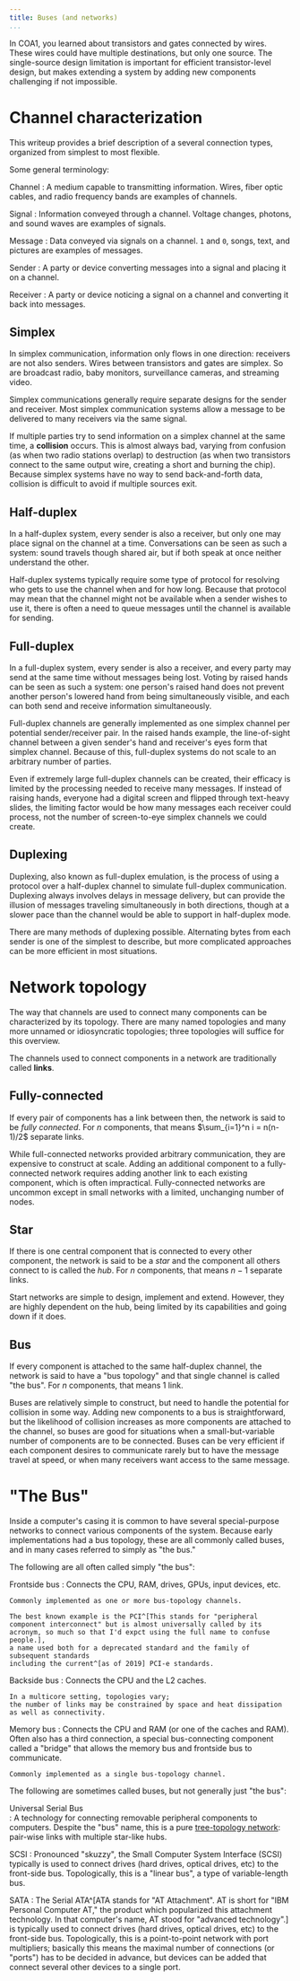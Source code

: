 ```yaml
---
title: Buses (and networks)
...
```


In COA1, you learned about transistors and gates connected by wires.
These wires could have multiple destinations, but only one source.
The single-source design limitation is important for efficient transistor-level design,
but makes extending a system by adding new components challenging if not impossible.

# Channel characterization

This writeup provides a brief description of a several connection types,
organized from simplest to most flexible.

Some general terminology:

Channel
:   A medium capable to transmitting information.
    Wires, fiber optic cables, and radio frequency bands are examples of channels.

Signal
:   Information conveyed through a channel.
    Voltage changes, photons, and sound waves are examples of signals.

Message
:   Data conveyed via signals on a channel.
    `1` and `0`, songs, text, and pictures are examples of messages.

Sender
:   A party or device converting messages into a signal and placing it on a channel.

Receiver
:   A party or device noticing a signal on a channel and converting it back into messages.

## Simplex

In simplex communication, information only flows in one direction:
receivers are not also senders.
Wires between transistors and gates are simplex.
So are broadcast radio, baby monitors, surveillance cameras, and streaming video.

Simplex communications generally require separate designs
for the sender and receiver.
Most simplex communication systems allow a message to be delivered to many receivers via the same signal.

If multiple parties try to send information on a simplex channel at the same time,
a **collision** occurs.
This is almost always bad, varying from confusion (as when two radio stations overlap)
to destruction (as when two transistors connect to the same output wire, creating a short and burning the chip).
Because simplex systems have no way to send back-and-forth data,
collision is difficult to avoid if multiple sources exit.


## Half-duplex

In a half-duplex system,
every sender is also a receiver, but only one may place signal on the channel at a time.
Conversations can be seen as such a system: sound travels though shared air,
but if both speak at once neither understand the other.

Half-duplex systems typically require some type of protocol
for resolving who gets to use the channel when and for how long.
Because that protocol may mean that the channel might not be available when a sender wishes to use it,
there is often a need to queue messages until the channel is available for sending.

## Full-duplex

In a full-duplex system,
every sender is also a receiver, and every party may send at the same time
without messages being lost.
Voting by raised hands can be seen as such a system: one person's raised hand
does not prevent another person's lowered hand from being simultaneously visible,
and each can both send and receive information simultaneously.

Full-duplex channels are generally implemented as one simplex channel
per potential sender/receiver pair.
In the raised hands example, the line-of-sight channel between a given sender's hand and receiver's eyes form that simplex channel.
Because of this, full-duplex systems do not scale to an arbitrary number of parties.

Even if extremely large full-duplex channels can be created,
their efficacy is limited by the processing needed to receive many messages.
If instead of raising hands, everyone had a digital screen and flipped through text-heavy slides,
the limiting factor would be how many messages each receiver could process,
not the number of screen-to-eye simplex channels we could create.

## Duplexing

Duplexing, also known as full-duplex emulation, is the process of using a protocol
over a half-duplex channel to simulate full-duplex communication.
Duplexing always involves delays in message delivery,
but can provide the illusion of messages traveling simultaneously in both directions,
though at a slower pace than the channel would be able to support in half-duplex mode.

There are many methods of duplexing possible.
Alternating bytes from each sender is one of the simplest to describe,
but more complicated approaches can be more efficient in most situations.

# Network topology

The way that channels are used to connect many components
can be characterized by its topology.
There are many named topologies
and many more unnamed or idiosyncratic topologies;
three topologies will suffice for this overview.

The channels used to connect components in a network are traditionally called **links**.

## Fully-connected

If every pair of components has a link between then,
the network is said to be *fully connected*.
For $n$ components, that means $\sum_{i=1}^n i = n(n-1)/2$ separate links.

While full-connected networks provided arbitrary communication,
they are expensive to construct at scale.
Adding an additional component to a fully-connected network
requires adding another link to each existing component,
which is often impractical.
Fully-connected networks are uncommon except in small networks
with a limited, unchanging number of nodes.

## Star

If there is one central component that is connected to every other component,
the network is said to be a *star*
and the component all others connect to is called the *hub*.
For $n$ components, that means $n-1$ separate links.

Start networks are simple to design, implement and extend.
However, they are highly dependent on the hub,
being limited by its capabilities and going down if it does.

## Bus

If every component is attached to the same half-duplex channel,
the network is said to have a "bus topology"
and that single channel is called "the bus".
For $n$ components, that means $1$ link.

Buses are relatively simple to construct,
but need to handle the potential for collision in some way.
Adding new components to a bus is straightforward,
but the likelihood of collision increases as more components are attached to the channel,
so buses are good for situations when a small-but-variable number of components are to be connected.
Buses can be very efficient if each component desires to communicate rarely
but to have the message travel at speed,
or when many receivers want access to the same message.

# "The Bus"

Inside a computer's casing it is common to have several special-purpose networks
to connect various components of the system.
Because early implementations had a bus topology, these are all commonly called buses,
and in many cases referred to simply as "the bus."

The following are all often called simply "the bus":

Frontside bus
:   Connects the CPU, RAM, drives, GPUs, input devices, etc.
    
    Commonly implemented as one or more bus-topology channels.
    
    The best known example is the PCI^[This stands for "peripheral component interconnect" but is almost universally called by its acronym, so much so that I'd expct using the full name to confuse people.],
    a name used both for a deprecated standard and the family of subsequent standards
    including the current^[as of 2019] PCI-e standards.

Backside bus
:   Connects the CPU and the L2 caches.

    In a multicore setting, topologies vary;
    the number of links may be constrained by space and heat dissipation as well as connectivity.

Memory bus
:   Connects the CPU and RAM (or one of the caches and RAM).
    Often also has a third connection,
    a special bus-connecting component called a "bridge"
    that allows the memory bus and frontside bus to communicate.
    
    Commonly implemented as a single bus-topology channel.

The following are sometimes called buses, but not generally just "the bus":

Universal Serial Bus    
:   A technology for connecting removable peripheral components to computers.
    Despite the "bus" name, this is a pure [tree-topology network](https://en.wikipedia.org/wiki/Tree_network):
    pair-wise links with multiple star-like hubs.

SCSI
:   Pronounced "skuzzy", the Small Computer System Interface (SCSI)
    typically is used to connect drives (hard drives, optical drives, etc)
    to the front-side bus.
    Topologically, this is a "linear bus", a type of variable-length bus.

SATA
:   The Serial ATA^[ATA stands for "AT Attachment". AT is short for "IBM Personal Computer AT," the product which popularized this attachment technology. In that computer's name, AT stood for "advanced technology".]
    is typically used to connect drives (hard drives, optical drives, etc)
    to the front-side bus.
    Topologically, this is a point-to-point network with port multipliers;
    basically this means the maximal number of connections (or "ports") has to be decided in advance,
    but devices can be added that connect several other devices to a single port.
